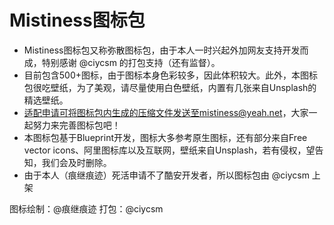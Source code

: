 # Mistiness图标包

- Mistiness图标包又称弥散图标包，由于本人一时兴起外加网友支持开发而成，特别感谢 @ciycsm 的打包支持（还有监督）。
- 目前包含500+图标，由于图标本身色彩较多，因此体积较大。此外，本图标包很吃壁纸，为了美观，请尽量使用白色壁纸，内置有几张来自Unsplash的精选壁纸。
- 适配申请可将图标包内生成的压缩文件发送至mistiness@yeah.net，大家一起努力来完善图标包吧！
- 本图标包基于Blueprint开发，图标大多参考原生图标，还有部分来自Free vector icons、阿里图标库以及互联网，壁纸来自Unsplash，若有侵权，望告知，我们会及时删除。
- 由于本人（痕继痕迹）死活申请不了酷安开发者，所以图标包由 @ciycsm 上架


图标绘制：@痕继痕迹
打包：@ciycsm 

